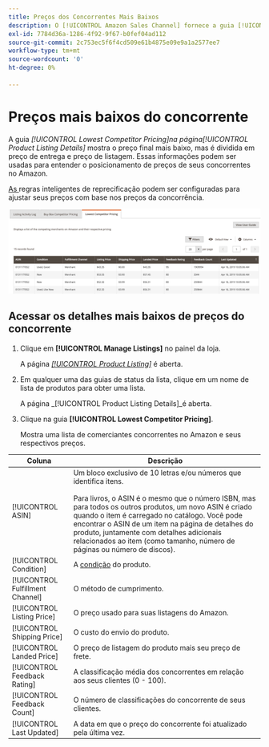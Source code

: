 ```yaml
---
title: Preços dos Concorrentes Mais Baixos
description: O [!UICONTROL Amazon Sales Channel] fornece a guia [!UICONTROL Lowest Competitor Pricing] para ajudá-lo a entender o posicionamento de preços de seus concorrentes no Amazon.
exl-id: 7784d36a-1286-4f92-9f67-b0fef04ad112
source-git-commit: 2c753ec5f6f4cd509e61b4875e09e9a1a2577ee7
workflow-type: tm+mt
source-wordcount: '0'
ht-degree: 0%

---
```


# Preços mais baixos do concorrente

A guia _[!UICONTROL Lowest Competitor Pricing]_na página_[!UICONTROL Product Listing Details]_ mostra o preço final mais baixo, mas é dividida em preço de entrega e preço de listagem. Essas informações podem ser usadas para entender o posicionamento de preços de seus concorrentes no Amazon.

[As ](./intelligent-repricing-rules.md) regras inteligentes de reprecificação podem ser configuradas para ajustar seus preços com base nos preços da concorrência.

![Preços mais baixos do concorrente](assets/amazon-listing-details-lowest-comp.png)

## Acessar os detalhes mais baixos de preços do concorrente

1. Clique em **[!UICONTROL Manage Listings]** no painel da loja.

   A página [_[!UICONTROL Product Listing]_](./managing-product-listings.md) é aberta.

1. Em qualquer uma das guias de status da lista, clique em um nome de lista de produtos para obter uma lista.

   A página _[!UICONTROL Product Listing Details]_é aberta.

1. Clique na guia **[!UICONTROL Lowest Competitor Pricing]**.

   Mostra uma lista de comerciantes concorrentes no Amazon e seus respectivos preços.

| Coluna | Descrição |
|---|---|
| [!UICONTROL ASIN] | Um bloco exclusivo de 10 letras e/ou números que identifica itens.<br><br>Para livros, o ASIN é o mesmo que o número ISBN, mas para todos os outros produtos, um novo ASIN é criado quando o item é carregado no catálogo. Você pode encontrar o ASIN de um item na página de detalhes do produto, juntamente com detalhes adicionais relacionados ao item (como tamanho, número de páginas ou número de discos). |
| [!UICONTROL Condition] | A [condição](./product-listing-condition.md) do produto. |
| [!UICONTROL Fulfillment Channel] | O método de cumprimento. |
| [!UICONTROL Listing Price] | O preço usado para suas listagens do Amazon. |
| [!UICONTROL Shipping Price] | O custo do envio do produto. |
| [!UICONTROL Landed Price] | O preço de listagem do produto mais seu preço de frete. |
| [!UICONTROL Feedback Rating] | A classificação média dos concorrentes em relação aos seus clientes (0 - 100). |
| [!UICONTROL Feedback Count] | O número de classificações do concorrente de seus clientes. |
| [!UICONTROL Last Updated] | A data em que o preço do concorrente foi atualizado pela última vez. |
